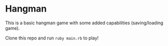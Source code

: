 # Hangman

This is a basic hangman game with some added capabilities (saving/loading game).

Clone this repo and run `ruby main.rb` to play!
